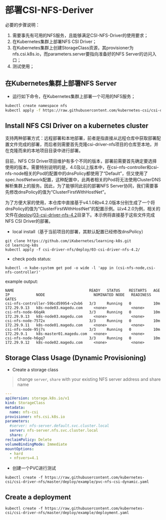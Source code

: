 # 部署CSI-NFS-Deriver

必要的步骤说明：

1. 需要事先有可用的NFS服务，且能够满足CSI-NFS-Driver的使用要求；
2. 在Kubernetes集群上部署NFS CSI Driver；
3. 在Kubernetes集群上创建StorageClass资源，其provisioner为nfs.csi.k8s.io，而parameters.server要指向准备好的NFS Server的访问入口；
4. 测试使用；

## 在Kubernetes集群上部署NFS Server

- 运行如下命令，在Kubernetes集群上部署一个可用的NFS服务；

```bash
kubectl create namespace nfs
kubectl apply -f https://raw.githubusercontent.com/kubernetes-csi/csi-driver-nfs/master/deploy/example/nfs-provisioner/nfs-server.yaml --namespace nfs
```

## Install NFS CSI Driver  on a kubernetes cluster

支持两种部署方式：远程部署和本地部署，前者是指直接从远程仓库中获取部署配置文件完成的部署，而后者则需要首先克隆csi-driver-nfs项目的仓库至本地，并在克隆而来的本地项目目录中进行部署。

目前，NFS CSI Driver项目维护有多个不同的版本，部署前需要首先确定要选择使用的版本。需要特别说明的是，4.0及以上版本中，在csi-nfs-controller和csi-nfs-node相关的Pod的配置中的dnsPolicy都使用了“Default”，但又使用了spec.hostNetwork配置，这种配置中，此两者相关的Pod将无法使用ClusterDNS解析集群上的服务。因此，为了能够同此前的部署NFS Server协同，我们需要事先修改dnsPolicy的值为“ClusterFirstWithHostNet”。

为了方便大家的使用，本仓库中直接基于v4.1.0和v4.2.0版本分别生成了一个将dnsPolicy的值为“ClusterFirstWithHostNet”的配置示例。以v4.2.0为例，相关的文件在[deploy](https://github.com/iKubernetes/learning-k8s/tree/master/csi-driver-nfs/deploy)/[03-csi-driver-nfs-4.2](https://github.com/iKubernetes/learning-k8s/tree/master/csi-driver-nfs/deploy/03-csi-driver-nfs-4.2)目录下。本示例将直接基于这些文件完成NFS CSI Driver的部署。

 - local install（基于当前项目的部署，其默认配置已经修改dnsPolicy）
```console
git clone https://github.com/iKubernetes/learning-k8s.git
cd learning-k8s
kubectl apply -f csi-driver-nfs/deploy/03-csi-driver-nfs-4.2/
```

- check pods status:
```console
kubectl -n kube-system get pod -o wide -l 'app in (csi-nfs-node,csi-nfs-controller)'
```

example output:

```console
NAME                                  READY   STATUS    RESTARTS   AGE    IP            NODE                      NOMINATED NODE   READINESS GATES
csi-nfs-controller-59bcd59954-v2vb6   3/3     Running   0          10m   172.29.9.13   k8s-node03.magedu.com     <none>           <none>
csi-nfs-node-66q4k                    3/3     Running   0          10m   172.29.9.13   k8s-node03.magedu.com     <none>           <none>
csi-nfs-node-7572x                    3/3     Running   0          10m   172.29.9.11   k8s-node01.magedu.com     <none>           <none>
csi-nfs-node-95j7s                    3/3     Running   0          10m   172.29.9.1    k8s-master01.magedu.com   <none>           <none>
csi-nfs-node-h6gq7                    3/3     Running   0          10m   172.29.9.12   k8s-node02.magedu.com     <none>           <none>
```


## Storage Class Usage (Dynamic Provisioning)

 -  Create a storage class
 > change `server`, `share` with your existing NFS server address and share name
```yaml
---
apiVersion: storage.k8s.io/v1
kind: StorageClass
metadata:
  name: nfs-csi
provisioner: nfs.csi.k8s.io
parameters:
  #server: nfs-server.default.svc.cluster.local
  server: nfs-server.nfs.svc.cluster.local
  share: /
reclaimPolicy: Delete
volumeBindingMode: Immediate
mountOptions:
  - hard
  - nfsvers=4.1
```

 - 创建一个PVC进行测试
```console
kubectl create -f https://raw.githubusercontent.com/kubernetes-csi/csi-driver-nfs/master/deploy/example/pvc-nfs-csi-dynamic.yaml
```

## Create a deployment
```console
kubectl create -f https://raw.githubusercontent.com/kubernetes-csi/csi-driver-nfs/master/deploy/example/deployment.yaml
```
